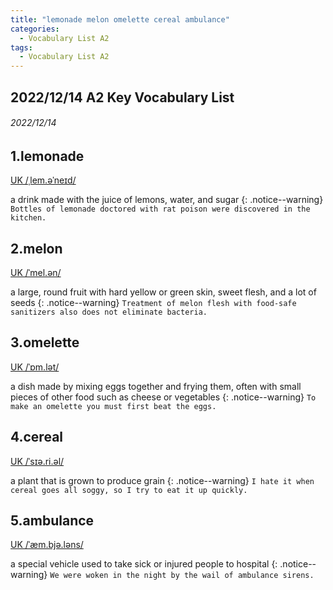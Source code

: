 ```yaml
---
title: "lemonade melon omelette cereal ambulance"
categories:
  - Vocabulary List A2
tags:
  - Vocabulary List A2
---
```

## 2022/12/14 A2 Key Vocabulary List 

###### 2022/12/14
## 1.lemonade &nbsp;&nbsp;&nbsp;&nbsp;&nbsp;&nbsp;     
[UK  /ˌlem.əˈneɪd/](https://dictionary.cambridge.org/zht/%E8%A9%9E%E5%85%B8/%E8%8B%B1%E8%AA%9E-%E6%BC%A2%E8%AA%9E-%E7%B9%81%E9%AB%94/lemonade)

a drink made with the juice of lemons, water, and sugar
{: .notice--warning}
`Bottles of lemonade doctored with rat poison were discovered in the kitchen.` 
<!---------------------------------------------------------->
## 2.melon &nbsp;&nbsp;&nbsp;&nbsp;&nbsp;&nbsp;     

[UK  /ˈmel.ən/](https://dictionary.cambridge.org/zht/%E8%A9%9E%E5%85%B8/%E8%8B%B1%E8%AA%9E-%E6%BC%A2%E8%AA%9E-%E7%B9%81%E9%AB%94/melon)

a large, round fruit with hard yellow or green skin, sweet flesh, and a lot of seeds
{: .notice--warning}
`Treatment of melon flesh with food-safe sanitizers also does not eliminate bacteria.` 
<!---------------------------------------------------------->
## 3.omelette &nbsp;&nbsp;&nbsp;&nbsp;&nbsp;&nbsp;     

[UK  /ˈɒm.lət/](https://dictionary.cambridge.org/zht/%E8%A9%9E%E5%85%B8/%E8%8B%B1%E8%AA%9E-%E6%BC%A2%E8%AA%9E-%E7%B9%81%E9%AB%94/omelette)

a dish made by mixing eggs together and frying them, often with small pieces of other food such as cheese or vegetables
{: .notice--warning}
`To make an omelette you must first beat the eggs.` 
<!---------------------------------------------------------->
## 4.cereal &nbsp;&nbsp;&nbsp;&nbsp;&nbsp;&nbsp;     

[UK  /ˈsɪə.ri.əl/](https://dictionary.cambridge.org/zht/%E8%A9%9E%E5%85%B8/%E8%8B%B1%E8%AA%9E-%E6%BC%A2%E8%AA%9E-%E7%B9%81%E9%AB%94/cereal)

a plant that is grown to produce grain
{: .notice--warning}
`I hate it when cereal goes all soggy, so I try to eat it up quickly.` 
<!---------------------------------------------------------->
## 5.ambulance &nbsp;&nbsp;&nbsp;&nbsp;&nbsp;&nbsp;     

[UK  /ˈæm.bjə.ləns/](https://dictionary.cambridge.org/zht/%E8%A9%9E%E5%85%B8/%E8%8B%B1%E8%AA%9E-%E6%BC%A2%E8%AA%9E-%E7%B9%81%E9%AB%94/ambulance)

a special vehicle used to take sick or injured people to hospital
{: .notice--warning}
`We were woken in the night by the wail of ambulance sirens.` 
<!---------------------------------------------------------->
